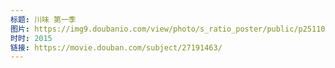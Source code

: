 ```yaml
---
标题: 川味 第一季
图片: https://img9.doubanio.com/view/photo/s_ratio_poster/public/p2511015315.jpg
时时: 2015
链接: https://movie.douban.com/subject/27191463/
---
```

